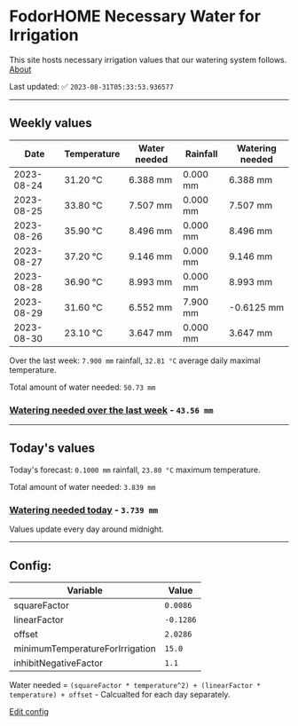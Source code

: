 # FodorHOME Necessary Water for Irrigation

This site hosts necessary irrigation values that our watering system follows. [About](https://github.com/redyau/irrigation)

Last updated: ✅ `2023-08-31T05:33:53.936577`

---

## Weekly values

| Date | Temperature | Water needed | Rainfall | Watering needed |
|-----|-----|-----|-----|-----|
| 2023-08-24 | 31.20 °C | 6.388 mm | 0.000 mm | 6.388 mm |
| 2023-08-25 | 33.80 °C | 7.507 mm | 0.000 mm | 7.507 mm |
| 2023-08-26 | 35.90 °C | 8.496 mm | 0.000 mm | 8.496 mm |
| 2023-08-27 | 37.20 °C | 9.146 mm | 0.000 mm | 9.146 mm |
| 2023-08-28 | 36.90 °C | 8.993 mm | 0.000 mm | 8.993 mm |
| 2023-08-29 | 31.60 °C | 6.552 mm | 7.900 mm | -0.6125 mm |
| 2023-08-30 | 23.10 °C | 3.647 mm | 0.000 mm | 3.647 mm |


Over the last week: `7.900 mm` rainfall, `32.81 °C` average daily maximal temperature.

Total amount of water needed: `50.73 mm`

### [Watering needed over the last week](lastweek.txt) - `43.56 mm`

---

## Today's values

Today's forecast: `0.1000 mm` rainfall, `23.80 °C` maximum temperature.

Total amount of water needed: `3.839 mm`

### [Watering needed today](today.txt) - `3.739 mm`

Values update every day around midnight.

---

## Config:

| Variable | Value |
|-----|-----|
| squareFactor | `0.0086` |
| linearFactor | `-0.1286` |
| offset | `2.0286` |
| minimumTemperatureForIrrigation | `15.0` |
| inhibitNegativeFactor | `1.1` |

Water needed = `(squareFactor * temperature^2) + (linearFactor * temperature) + offset` - Calcualted for each day separately.

[Edit config](https://github.com/RedyAu/irrigation/edit/main/config.json)
